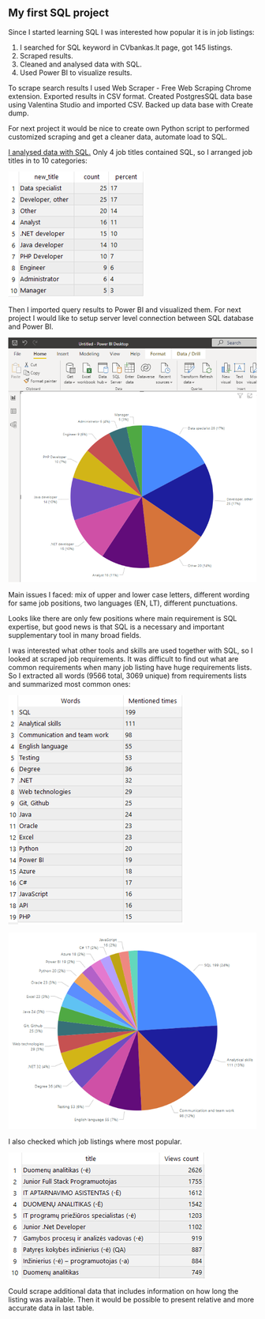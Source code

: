 ## My first SQL project

Since I started learning SQL I was interested how popular it is in job listings:

1.	I searched for SQL keyword in CVbankas.lt page, got 145 listings.
2.	Scraped results.
3.	Cleaned and analysed data with SQL.
4.	Used Power BI to visualize results.

To scrape search results I used Web Scraper - Free Web Scraping Chrome extension. Exported results in CSV format. Created PostgresSQL data base using Valentina Studio and imported CSV. Backed up data base with Create dump.

For next project it would be nice to create own Python script to performed customized scraping and get a cleaner data, automate load to SQL.

[I analysed data with SQL.] Only 4 job titles contained SQL, so I arranged job titles in to 10 categories:

[I analysed data with SQL.]: <https://github.com/Geduifx/My-first-SQL-project/blob/main/Queries.sql>

![](Images/10titles.png)

Then I imported query results to Power BI and visualized them. For next project I would like to setup server level connection between SQL database and Power BI.

![](Images/10chart.png)

Main issues I faced: mix of upper and lower case letters, different wording for same job positions, two languages (EN, LT), different punctuations.

Looks like there are only few positions where main requirement is SQL expertise, but good news is that SQL is a necessary and important supplementary tool in many broad fields.

I was interested what other tools and skills are used together with SQL, so I looked at scraped job requirements. It was difficult to find out what are common requirements when many job listing have huge requirements lists. So I extracted all words (9566 total, 3069 unique) from requirements lists and summarized most common ones:

![](Images/skills_table.png)

![](Images/skills_chart.png)



I also checked which job listings where most popular.

![](Images/popular.png)

Could scrape additional data that includes information on how long the listing was available. Then it would be possible to present relative and more accurate data in last table.
